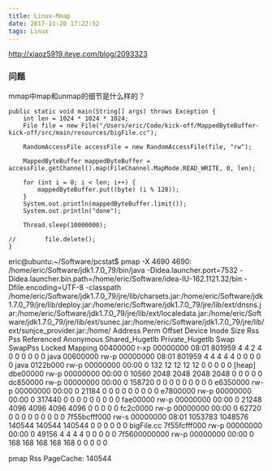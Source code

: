 ```yaml
---
title: Linux-Mmap
date: 2017-11-20 17:22:52
tags: Linux
---
```


http://xiaoz5919.iteye.com/blog/2093323

### 问题
mmap中map和unmap的细节是什么样的？

```
public static void main(String[] args) throws Exception {
    int len = 1024 * 1024 * 1024;
    File file = new File("/Users/eric/Code/kick-off/MappedByteBuffer-kick-off/src/main/resources/bigFile.cc");

    RandomAccessFile accessFile = new RandomAccessFile(file, "rw");

    MappedByteBuffer mappedByteBuffer = accessFile.getChannel().map(FileChannel.MapMode.READ_WRITE, 0, len);

    for (int i = 0; i < len; i++) {
        mappedByteBuffer.put((byte) (i % 128));
    }
    System.out.println(mappedByteBuffer.limit());
    System.out.println("done");

    Thread.sleep(10000000);

//        file.delete();
}
```

eric@ubuntu:~/Software/pcstat$ pmap -X 4690
4690:   /home/eric/Software/jdk1.7.0_79/bin/java -Didea.launcher.port=7532 -Didea.launcher.bin.path=/home/eric/Software/idea-IU-162.1121.32/bin -Dfile.encoding=UTF-8 -classpath /home/eric/Software/jdk1.7.0_79/jre/lib/charsets.jar:/home/eric/Software/jdk1.7.0_79/jre/lib/deploy.jar:/home/eric/Software/jdk1.7.0_79/jre/lib/ext/dnsns.jar:/home/eric/Software/jdk1.7.0_79/jre/lib/ext/localedata.jar:/home/eric/Software/jdk1.7.0_79/jre/lib/ext/sunec.jar:/home/eric/Software/jdk1.7.0_79/jre/lib/ext/sunjce_provider.jar:/home/
         Address Perm   Offset Device   Inode    Size    Rss    Pss Referenced Anonymous Shared_Hugetlb Private_Hugetlb Swap SwapPss Locked Mapping
        00400000 r-xp 00000000  08:01  801959       4      4      2          4         0              0               0    0       0      0 java
        00600000 rw-p 00000000  08:01  801959       4      4      4          4         4              0               0    0       0      0 java
        0122b000 rw-p 00000000  00:00       0     132     12     12         12        12              0               0    0       0      0 [heap]
        dbe00000 rw-p 00000000  00:00       0   10560   2048   2048       2048      2048              0               0    0       0      0 
        dc850000 rw-p 00000000  00:00       0  158720      0      0          0         0              0               0    0       0      0 
        e6350000 rw-p 00000000  00:00       0   21184      0      0          0         0              0               0    0       0      0 
        e7800000 rw-p 00000000  00:00       0  317440      0      0          0         0              0               0    0       0      0 
        fae00000 rw-p 00000000  00:00       0   21248   4096   4096       4096      4096              0               0    0       0      0 
        fc2c0000 rw-p 00000000  00:00       0   62720      0      0          0         0              0               0    0       0      0 
    7f55bcfff000 rw-s 00000000  08:01 1053783 1048576 140544 140544     140544         0              0               0    0       0      0 bigFile.cc
    7f55fcfff000 rw-p 00000000  00:00       0   49156      4      4          4         4              0               0    0       0      0 
    7f5600000000 rw-p 00000000  00:00       0     168    168    168        168       168              0               0    0       0      0 

pmap Rss PageCache: 140544
